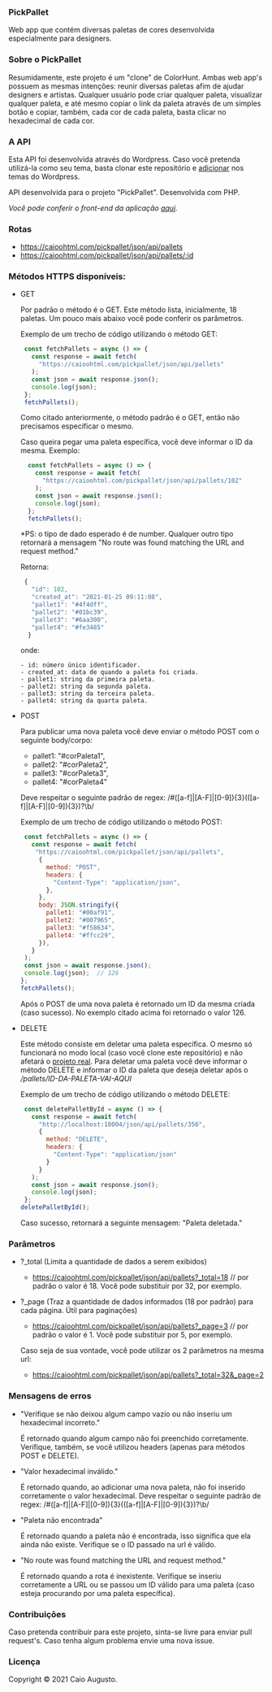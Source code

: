 ### PickPallet
Web app que contém diversas paletas de cores desenvolvida especialmente para designers.

### Sobre o PickPallet
Resumidamente, este projeto é um "clone" de ColorHunt. Ambas web app's possuem as mesmas intenções: reunir diversas paletas afim de ajudar designers e artistas.
Qualquer usuário pode criar qualquer paleta, visualizar qualquer paleta, e até mesmo copiar o link da paleta através de um simples botão e copiar, também,
cada cor de cada paleta, basta clicar no hexadecimal de cada cor. 
 
 
### A API
Esta API foi desenvolvida através do Wordpress. Caso você pretenda utilizá-la como seu tema, basta clonar este repositório e [adicionar](https://www.wpbeginner.com/beginners-guide/how-to-install-a-wordpress-theme/) nos temas do Wordpress.

API desenvolvida para o projeto "PickPallet". Desenvolvida com PHP.

*Você pode conferir o front-end da aplicação [aqui](https://github.com/CaioAugustoo/pick_pallet).*

### Rotas

- https://caioohtml.com/pickpallet/json/api/pallets 
- https://caioohtml.com/pickpallet/json/api/pallets/:id


### Métodos HTTPS disponíveis:


- GET

    Por padrão o método é o GET. Este método lista, inicialmente, 18 paletas. Um pouco mais abaixo você pode conferir os parâmetros.
           
    Exemplo de um trecho de código utilizando o método GET:

     ```javascript
      const fetchPallets = async () => {
        const response = await fetch(
          "https://caioohtml.com/pickpallet/json/api/pallets"
        );
        const json = await response.json();
        console.log(json);
      };
      fetchPallets();
    ```
    
    Como citado anteriormente, o método padrão é o GET, então não precisamos especificar o mesmo. 

    
    Caso queira pegar uma paleta específica, você deve informar o ID da mesma. 
    Exemplo: 
    
    ```javascript
      const fetchPallets = async () => {
        const response = await fetch(
          "https://caioohtml.com/pickpallet/json/api/pallets/102"
        );
        const json = await response.json();
        console.log(json);
      };
      fetchPallets();
    ```
    *PS: o tipo de dado esperado é de number. Qualquer outro tipo retornará a mensagem "No route was found matching the URL and request method."
  
   Retorna:
   
   ```javascript
    {
      "id": 102,
      "created_at": "2021-01-25 09:11:08",
      "pallet1": "#4f4dff",
      "pallet2": "#01bc39",
      "pallet3": "#6aa300",
      "pallet4": "#fe3485"
     }
   ```
    onde: 
    
      - id: número único identificador.
      - created_at: data de quando a paleta foi criada.
      - pallet1: string da primeira paleta.
      - pallet2: string da segunda paleta.
      - pallet3: string da terceira paleta.
      - pallet4: string da quarta paleta.
      
    
- POST
   
    Para publicar uma nova paleta você deve enviar o método POST com o seguinte body/corpo:
     - pallet1: "#corPaleta1",
     - pallet2: "#corPaleta2",
     - pallet3: "#corPaleta3",
     - pallet4: "#corPaleta4"
     
     Deve respeitar o seguinte padrão de regex:    /#([a-f]|[A-F]|[0-9]){3}(([a-f]|[A-F]|[0-9]){3})?\b/
     
     Exemplo de um trecho de código utilizando o método POST:

     ```javascript
      const fetchPallets = async () => {
        const response = await fetch(
         "https://caioohtml.com/pickpallet/json/api/pallets",
          {
            method: "POST",
            headers: { 
              "Content-Type": "application/json",
            },
          },
          body: JSON.stringify({
            pallet1: "#00af91",
            pallet2: "#007965",
            pallet3: "#f58634",
            pallet4: "#ffcc29",
          }),
        }
      );
      const json = await response.json();
      console.log(json);  // 126
    };
    fetchPallets();
    ```
    
    Após o POST de uma nova paleta é retornado um ID da mesma criada (caso sucesso). No exemplo citado acima foi retornado o valor 126.
 
 
- DELETE
  
  Este método consiste em deletar uma paleta específica. O mesmo só funcionará no modo local (caso você clone este repositório) e não afetará o [projeto real](https://github.com/CaioAugustoo/pick_pallet).
  Para deletar uma paleta você deve informar o método DELETE e informar o ID da paleta que deseja deletar após o */pallets/ID-DA-PALETA-VAI-AQUI*
  
  Exemplo de um trecho de código utilizando o método DELETE:

     ```javascript
      const deletePalletById = async () => {
        const response = await fetch(
          "http://localhost:10004/json/api/pallets/356",
          {
            method: "DELETE",
            headers: {
              "Content-Type": "application/json"
            }
          }
        );
        const json = await response.json();
        console.log(json);
      };
    deletePalletById();
    ```
    
    Caso sucesso, retornará a seguinte mensagem: "Paleta deletada."
    
 ### Parâmetros
  - ?_total (Limita a quantidade de dados a serem exibidos)
      * https://caioohtml.com/pickpallet/json/api/pallets?_total=18  // por padrão o valor é 18. Você pode substituir por 32, por exemplo. 
       
  - ?_page (Traz a quantidade de dados informados (18 por padrão) para cada página. Útil para paginações)
       * https://caioohtml.com/pickpallet/json/api/pallets?_page=3   // por padrão o valor é 1. Você pode substituir por 5, por exemplo. 
       
       
    Caso seja de sua vontade, você pode utilizar os 2 parâmetros na mesma url: 
    
     - https://caioohtml.com/pickpallet/json/api/pallets?_total=32&_page=2
     
### Mensagens de erros
 - "Verifique se não deixou algum campo vazio ou não inseriu um hexadecimal incorreto."
 
      É retornado quando algum campo não foi preenchido corretamente. Verifique, também, se você utilizou headers (apenas para métodos POST e DELETE).

 - "Valor hexadecimal inválido."
 
     É retornado quando, ao adicionar uma nova paleta, não foi inserido corretamente o valor hexadecimal. Deve respeitar o seguinte padrão de regex:    /#([a-f]|[A-F]|[0-9]){3}(([a-f]|[A-F]|[0-9]){3})?\b/
     
     
 - "Paleta não encontrada"
     
     É retornado quando a paleta não é encontrada, isso significa que ela ainda não existe. Verifique se o ID passado na url é válido.

- "No route was found matching the URL and request method."
    
    É retornado quando a rota é inexistente. Verifique se inseriu corretamente a URL ou se passou um ID válido para uma paleta (caso esteja procurando por uma paleta específica).
   
   
 ### Contribuições
 
   Caso pretenda contribuir para este projeto, sinta-se livre para enviar pull request's. 
   Caso tenha algum problema envie uma nova issue.
 
 
 ### Licença
 
 Copyright © 2021 Caio Augusto.
